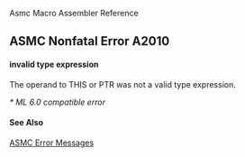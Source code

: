 Asmc Macro Assembler Reference

## ASMC Nonfatal Error A2010

#### invalid type expression

The operand to THIS or PTR was not a valid type expression.

_* ML 6.0 compatible error_

#### See Also

[ASMC Error Messages](readme.md)